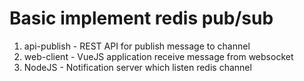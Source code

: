 Basic implement redis pub/sub
=======================================================

1. api-publish - REST API for publish message to channel <br/>
2. web-client - VueJS application receive message from websocket <br/>
3. NodeJS - Notification server which listen redis channel <br/>
